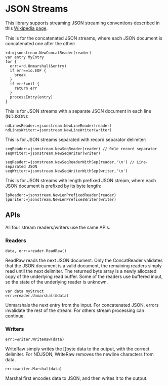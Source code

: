 # JSON Streams

This library supports streaming JSON streaming conventions described
in this [Wikipedia page](https://en.wikipedia.org/wiki/JSON_streaming).

This is for the concatenated JSON streams, where each JSON document is
concatenated one after the other:

```
rd:=jsonstream.NewConcatReader(reader)
var entry MyEntry
for {
  err:=rd.Unmarshal(&entry)
  if err==io.EOF {
    break
  }
  if err!=nil {
    return err
  }
  processEntry(entry)
}
```

This is for JSON streams with a separate JSON document in each line
(NDJSON):

```
ndLinesReader:=jsonstream.NewLineReader(reader)
ndLinesWriter:=jsonstream.NewLineWriter(writer)
```

This is for JSON streams separated with record separator delimiter:

```
seqReader:=jsonstream.NewSeqReader(reader) // 0x1e record separator
seqWriter:=jsonstream.NewSeqWriter(writer) 
```
```
seqReader:=jsonstream.NewSeqReaderWithSep(reader,'\n') // Line-separated JSON
seqWriter:=jsonstream.NewSeqWriterWithSep(writer,'\n')
```

This is for JSON streams with length prefixed JSON stream, where each
JSON document is prefixed by its byte length:

```
lpReader:=jsonstream.NewLenPrefixedReader(reader)
lpWriter:=jsonstream.NewLenPrefixesWriter(writer)
```
## APIs

All four stream readers/writers use the same APIs.

### Readers

```
data, err:=reader.ReadRaw()
```

ReadRaw reads the next JSON document. Only the ConcatReader validates
that the JSON document is a valid document, the remaining readers
simply read until the next delimiter. The returned byte array is a
newly allocated copy of the underlying read buffer. Some of the
readers use buffered input, so the state of the underlying reader is
unknown.

```
var data myStruct
err:=reader.Unmarshal(&data)
```

Unmarshals the next entry from the input. For concatenated JSON,
errors invalidate the rest of the stream. For others stream processing
can continue.


### Writers

```
err:=writer.WriteRaw(data)
```

WriteRaw simply writes the []byte data to the output, with the correct
delimiter. For NDJSON, WriteRaw removes the newline characters from
data.

```
err:=writer.Marshal(data)
```

Marshal first encodes data to JSON, and then writes it to the output.